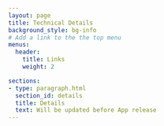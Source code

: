 ```yaml
---
layout: page
title: Technical Details
background_style: bg-info
# Add a link to the the top menu
menus:
  header:
    title: Links
    weight: 2

sections:
- type: paragraph.html
  section_id: details
  title: Details
  text: Will be updated before App release
---
```

